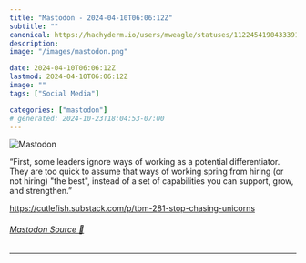 ```yaml
---
title: "Mastodon - 2024-04-10T06:06:12Z"
subtitle: ""
canonical: https://hachyderm.io/users/mweagle/statuses/112245419043339149
description:
image: "/images/mastodon.png"

date: 2024-04-10T06:06:12Z
lastmod: 2024-04-10T06:06:12Z
image: ""
tags: ["Social Media"]

categories: ["mastodon"]
# generated: 2024-10-23T18:04:53-07:00
---
```

![Mastodon](/images/mastodon.png)

<p>“First, some leaders ignore ways of working as a potential differentiator. They are too quick to assume that ways of working spring from hiring (or not hiring) &quot;the best&quot;, instead of a set of capabilities you can support, grow, and strengthen.”</p><p><a href="https://cutlefish.substack.com/p/tbm-281-stop-chasing-unicorns" target="_blank" rel="nofollow noopener noreferrer" translate="no"><span class="invisible">https://</span><span class="ellipsis">cutlefish.substack.com/p/tbm-2</span><span class="invisible">81-stop-chasing-unicorns</span></a></p>


###### [Mastodon Source 🐘](https://hachyderm.io/@mweagle/112245419043339149)

___
